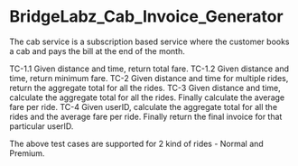 # BridgeLabz_Cab_Invoice_Generator

The cab service is a subscription based service where the customer books a cab and pays the bill at the end of the month.

TC-1.1  Given distance and time, return total fare.
TC-1.2 Given distance and time, return minimum fare. 
TC-2 Given distance and time for multiple rides, return the aggregate total for all the rides.
TC-3 Given distance and time, calculate the aggregate total for all the rides. Finally calculate the average fare per ride.
TC-4 Given userID, calculate the aggregate total for all the rides and the average fare per ride. Finally return the final invoice for that particular userID.

The above test cases are supported for 2 kind of rides - Normal and Premium.

